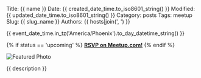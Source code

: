 Title: {{ name }}
Date: {{ created_date_time.to_iso8601_string() }}
Modified: {{ updated_date_time.to_iso8601_string() }}
Category: posts
Tags: meetup
Slug: {{ slug_name }}
Authors: {{ hosts|join(', ') }}

{{ event_date_time.in_tz('America/Phoenix').to_day_datetime_string() }}

{% if status == 'upcoming' %}
**[RSVP on Meetup.com!]({{meetup_link}})**
{% endif %}

![Featured Photo]({{featured_photo_link}})


{{ description }}